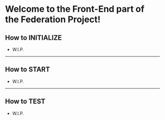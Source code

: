 # Welcome to the Front-End part of the Federation Project!

## How to INITIALIZE

- W.I.P.

---

## How to START

- W.I.P.

---

## How to TEST

- W.I.P.

